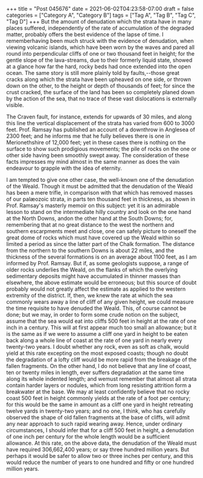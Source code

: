 +++
title = "Post 045676"
date = 2021-06-02T04:23:58-07:00
draft = false
categories = ["Category A", "Category B"]
tags = ["Tag A", "Tag B", "Tag C", "Tag D"]
+++
But the amount of denudation which the strata have in many places suffered, independently of the rate of accumulation of the degraded matter, probably offers the best evidence of the lapse of time. I rememberhaving been much struck with the evidence of denudation, when viewing volcanic islands, which have been worn by the waves and pared all round into perpendicular cliffs of one or two thousand feet in height; for the gentle slope of the lava-streams, due to their formerly liquid state, showed at a glance how far the hard, rocky beds had once extended into the open ocean. The same story is still more plainly told by faults,--those great cracks along which the strata have been upheaved on one side, or thrown down on the other, to the height or depth of thousands of feet; for since the crust cracked, the surface of the land has been so completely planed down by the action of the sea, that no trace of these vast dislocations is externally visible.

The Craven fault, for instance, extends for upwards of 30 miles, and along this line the vertical displacement of the strata has varied from 600 to 3000 feet. Prof. Ramsay has published an account of a downthrow in Anglesea of 2300 feet; and he informs me that he fully believes there is one in Merionethshire of 12,000 feet; yet in these cases there is nothing on the surface to show such prodigious movements; the pile of rocks on the one or other side having been smoothly swept away. The consideration of these facts impresses my mind almost in the same manner as does the vain endeavour to grapple with the idea of eternity.

I am tempted to give one other case, the well-known one of the denudation of the Weald. Though it must be admitted that the denudation of the Weald has been a mere trifle, in comparison with that which has removed masses of our palæozoic strata, in parts ten thousand feet in thickness, as shown in Prof. Ramsay's masterly memoir on this subject: yet it is an admirable lesson to stand on the intermediate hilly country and look on the one hand at the North Downs, andon the other hand at the South Downs; for, remembering that at no great distance to the west the northern and southern escarpments meet and close, one can safely picture to oneself the great dome of rocks which must have covered up the Weald within so limited a period as since the latter part of the Chalk formation. The distance from the northern to the southern Downs is about 22 miles, and the thickness of the several formations is on an average about 1100 feet, as I am informed by Prof. Ramsay. But if, as some geologists suppose, a range of older rocks underlies the Weald, on the flanks of which the overlying sedimentary deposits might have accumulated in thinner masses than elsewhere, the above estimate would be erroneous; but this source of doubt probably would not greatly affect the estimate as applied to the western extremity of the district. If, then, we knew the rate at which the sea commonly wears away a line of cliff of any given height, we could measure the time requisite to have denuded the Weald. This, of course cannot be done; but we may, in order to form some crude notion on the subject, assume that the sea would eat into cliffs 500 feet in height at the rate of one inch in a century. This will at first appear much too small an allowance; but it is the same as if we were to assume a cliff one yard in height to be eaten back along a whole line of coast at the rate of one yard in nearly every twenty-two years. I doubt whether any rock, even as soft as chalk, would yield at this rate excepting on the most exposed coasts; though no doubt the degradation of a lofty cliff would be more rapid from the breakage of the fallen fragments. On the other hand, I do not believe that any line of coast, ten or twenty miles in length, ever suffers degradation at the same time along its whole indented length; and wemust remember that almost all strata contain harder layers or nodules, which from long resisting attrition form a breakwater at the base. We may at least confidently believe that no rocky coast 500 feet in height commonly yields at the rate of a foot per century; for this would be the same in amount as a cliff one yard in height retreating twelve yards in twenty-two years; and no one, I think, who has carefully observed the shape of old fallen fragments at the base of cliffs, will admit any near approach to such rapid wearing away. Hence, under ordinary circumstances, I should infer that for a cliff 500 feet in height, a denudation of one inch per century for the whole length would be a sufficient allowance. At this rate, on the above data, the denudation of the Weald must have required 306,662,400 years; or say three hundred million years. But perhaps it would be safer to allow two or three inches per century, and this would reduce the number of years to one hundred and fifty or one hundred million years.
